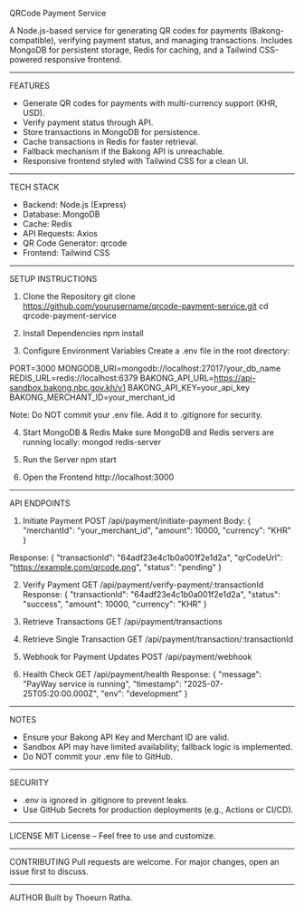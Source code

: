
QRCode Payment Service

A Node.js-based service for generating QR codes for payments (Bakong-compatible), verifying payment status, and managing transactions. Includes MongoDB for persistent storage, Redis for caching, and a Tailwind CSS-powered responsive frontend.

---

FEATURES
- Generate QR codes for payments with multi-currency support (KHR, USD).
- Verify payment status through API.
- Store transactions in MongoDB for persistence.
- Cache transactions in Redis for faster retrieval.
- Fallback mechanism if the Bakong API is unreachable.
- Responsive frontend styled with Tailwind CSS for a clean UI.

---

TECH STACK
- Backend: Node.js (Express)
- Database: MongoDB
- Cache: Redis
- API Requests: Axios
- QR Code Generator: qrcode
- Frontend: Tailwind CSS

---

SETUP INSTRUCTIONS

1. Clone the Repository
git clone https://github.com/yourusername/qrcode-payment-service.git
cd qrcode-payment-service

2. Install Dependencies
npm install

3. Configure Environment Variables
Create a .env file in the root directory:

PORT=3000
MONGODB_URI=mongodb://localhost:27017/your_db_name
REDIS_URL=redis://localhost:6379
BAKONG_API_URL=https://api-sandbox.bakong.nbc.gov.kh/v1
BAKONG_API_KEY=your_api_key
BAKONG_MERCHANT_ID=your_merchant_id

Note: Do NOT commit your .env file. Add it to .gitignore for security.

4. Start MongoDB & Redis
Make sure MongoDB and Redis servers are running locally:
mongod
redis-server

5. Run the Server
npm start

6. Open the Frontend
http://localhost:3000

---

API ENDPOINTS

1. Initiate Payment
POST /api/payment/initiate-payment
Body:
{
  "merchantId": "your_merchant_id",
  "amount": 10000,
  "currency": "KHR"
}

Response:
{
  "transactionId": "64adf23e4c1b0a001f2e1d2a",
  "qrCodeUrl": "https://example.com/qrcode.png",
  "status": "pending"
}

2. Verify Payment
GET /api/payment/verify-payment/:transactionId
Response:
{
  "transactionId": "64adf23e4c1b0a001f2e1d2a",
  "status": "success",
  "amount": 10000,
  "currency": "KHR"
}

3. Retrieve Transactions
GET /api/payment/transactions

4. Retrieve Single Transaction
GET /api/payment/transaction/:transactionId

5. Webhook for Payment Updates
POST /api/payment/webhook

6. Health Check
GET /api/payment/health
Response:
{
  "message": "PayWay service is running",
  "timestamp": "2025-07-25T05:20:00.000Z",
  "env": "development"
}

---

NOTES
- Ensure your Bakong API Key and Merchant ID are valid.
- Sandbox API may have limited availability; fallback logic is implemented.
- Do NOT commit your .env file to GitHub.

---

SECURITY
- .env is ignored in .gitignore to prevent leaks.
- Use GitHub Secrets for production deployments (e.g., Actions or CI/CD).

---

LICENSE
MIT License – Feel free to use and customize.

---

CONTRIBUTING
Pull requests are welcome. For major changes, open an issue first to discuss.

---

AUTHOR
Built by Thoeurn Ratha.
